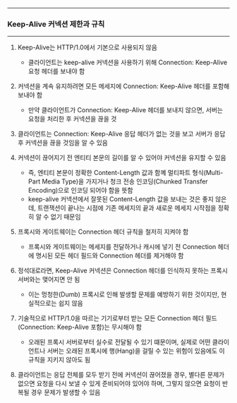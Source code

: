 -----
### Keep-Alive 커넥션 제한과 규칙
-----
1. Keep-Alive는 HTTP/1.0에서 기본으로 사용되지 않음
   - 클라이언트는 keep-alive 커넥션을 사용하기 위해 Connection: Keep-Alive 요청 헤더를 보내야 함

2. 커넥션을 계속 유지하려면 모든 메세지에 Connection: Keep-Alive 헤더를 포함해 보내야 함
   - 만약 클라이언트가 Connection: Keep-Alive 헤더를 보내지 않으면, 서버는 요청을 처리한 후 커넥션을 끊을 것

3. 클라이언트는 Connection: Keep-Alive 응답 헤더가 없는 것을 보고 서버가 응답 후 커넥션을 끊을 것임을 알 수 있음
4. 커넥션이 끊어지기 전 엔티티 본문의 길이를 알 수 있어야 커넥션을 유지할 수 있음
   - 즉, 엔티티 본문이 정확한 Content-Length 값과 함꼐 멀티파트 형식(Multi-Part Media Type)을 가지거나 청크 전송 인코딩(Chunked Transfer Encoding)으로 인코딩 되어야 함을 뜻함
   - keep-alive 커넥션에서 잘못된 Content-Length 값을 보내는 것은 좋지 않은데, 트랜잭션이 끝나는 시점에 기존 메세지의 끝과 새로운 메세지 시작점을 정확히 알 수 없기 때문임

5. 프록시와 게이트웨이는 Connection 헤더 규칙을 철저히 지켜야 함
   - 프록시와 게이트웨이는 메세지를 전달하거나 캐시에 넣기 전 Connection 헤더에 명시된 모든 헤더 필드와 Connection 헤더를 제거해야 함

6. 정석대로라면, Keep-Alive 커넥션은 Connection 헤더를 인식하지 못하는 프록시 서버와는 맺어지면 안 됨
   - 이는 멍청한(Dumb) 프록시로 인해 발생할 문제를 예방하기 위한 것이지만, 현실적으로는 쉽지 않음

7. 기술적으로 HTTP/1.0을 따르는 기기로부터 받는 모든 Connection 헤더 필드(Connection: Keep-Alive 포함)는 무시해야 함
   - 오래된 프록시 서버로부터 실수로 전달될 수 있기 떄문이며, 실제로 어떤 클라이언트나 서버는 오래된 프록시에 행(Hang)을 걸릴 수 있는 위험이 있음에도 이 규칙을 지키지 않아도 됨

8. 클라이언트는 응답 전체를 모두 받기 전에 커넥션이 끊어졌을 경우, 별다른 문제가 없으면 요청을 다시 보낼 수 있게 준비되어야 있어야 하며, 그렇지 않으면 요청이 반복될 경우 문제가 발생할 수 있음
